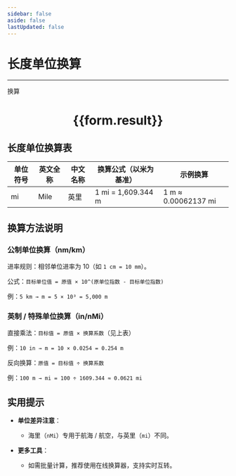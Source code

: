 ```yaml
---
sidebar: false
aside: false
lastUpdated: false
---
```

# 长度单位换算
---
<script setup>
import { onMounted, reactive, inject ,ref  } from 'vue'
import { NButton,NForm ,NFormItem,NInput,NInputNumber,NSelect,NCard,useMessage  } from 'naive-ui'
import { defineClientComponent } from 'vitepress'
const convert = inject('convert')
const options =  [
  { label: '纳米', value: 'nm' },
  { label: '微米', value: 'μm' },
  { label: '毫米', value: 'mm' },
  { label: '厘米', value: 'cm' },
  { label: '米', value: 'm' },
  { label: '千米', value: 'km' },
  { label: '英寸', value: 'in' },
  { label: '码', value: 'yd' },
  { label: '英尺-us', value: 'ft-us' },
  { label: '英尺', value: 'ft' },
  { label: '拓', value: 'fathom' },
  { label: '英里', value: 'mi' },
  { label: '海里', value: 'nMi' }
];
const formRef = ref(null);
const rules = {
  number:{
    required: true,
    type: 'number',
    trigger: "blur",
    message: '请输入数字'
  },
  to:{
    required: true,
    trigger: "select",
    message: '请选择转换单位'
  },
  from:{
    required: true,
    trigger: "select",
    message: '请选择原始单位'
  }
}
const form = reactive({
  number:1,
  to:'m',
  from:'mi',
  result:'',
  title:'长度单位换算',
})
if(form.number){
  form.result = `${form.number}${form.from} = ${convert(form.number).from(form.from).to(form.to)}${form.to}`
}
const convertHandler = (e) => {
   e?.preventDefault();
  formRef.value?.validate((errors)=>{
    if (!errors) {
      form.result = `${form.number}${form.from} = ${convert(form.number).from(form.from).to(form.to)}${form.to}`
    }
  })
}
</script>

<n-form size="large" :model="form" ref='formRef' :rules="rules">
  <n-form-item label="数值"  path="number">
    <n-input-number size="large" style="width:100%" :min="0" v-model:value="form.number"   placeholder="请输入要换算的数值" />
  </n-form-item>
  <n-form-item label="从" path="from">
    <n-select  size="large" :options="options" v-model:value="form.from" placeholder="请选择原始单位" />
  </n-form-item>
  <n-form-item label="到" path="to">
    <n-select  size="large" :options="options" v-model:value="form.to" placeholder="请选择换算单位" />
  </n-form-item>
  <n-form-item>
    <n-button type="info" style="width:100%" @click="convertHandler">换算</n-button>
  </n-form-item>
</n-form>
<n-card  embedded :bordered="false" hoverable>
  <div  style="text-align:center">
    <h1>{{form.result}}</h1>
  </div>
</n-card>

## 长度单位换算表

单位符号| 英文全称| 中文名称| 换算公式（以米为基准）| 示例换算
---|---|---|---|---
mi| Mile| 英里| 1 mi = 1,609.344 m | 1 m ≈ 0.00062137 mi

## 换算方法说明

### 公制单位换算（nm/km）

进率规则：相邻单位进率为 10（如 `1 cm = 10 mm`）。

公式：`目标单位值 = 原值 × 10^(原单位指数 - 目标单位指数)`

例：`5 km → m = 5 × 10³ = 5,000 m`

### 英制 / 特殊单位换算（in/nMi）

直接乘法：`目标值 = 原值 × 换算系数`（见上表）

例：`10 in → m = 10 × 0.0254 = 0.254 m`

反向换算：`原值 = 目标值 ÷ 换算系数`

例：`100 m → mi = 100 ÷ 1609.344 ≈ 0.0621 mi`

## 实用提示

- **单位差异注意**：
  - 海里（`nMi`）专用于航海 / 航空，与英里（`mi`）不同。

- **更多工具**：
  - 如需批量计算，推荐使用在线换算器，支持实时互转。